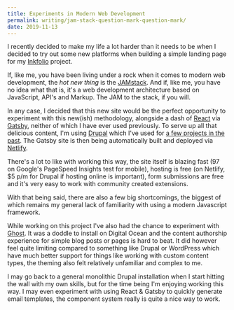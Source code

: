 ```yaml
---
title: Experiments in Modern Web Development
permalink: writing/jam-stack-question-mark-question-mark/
date: 2019-11-13
---
```


I recently decided to make my life a lot harder than it needs to be when I decided to try out some new platforms when building a simple landing page for my [Inkfolio](https://www.inkfolio.co/) project.

If, like me, you have been living under a rock when it comes to modern web development, the *hot new thing* is the [JAMstack](https://jamstack.wtf/). And if, like me, you have no idea what that is, it's a web development architecture based on JavaScript, API's and Markup. The JAM to the stack, if you will.

In any case, I decided that this new site would be the perfect opportunity to experiment with this new(ish) methodology, alongside a dash of [React](https://reactjs.org/) via [Gatsby](https://www.gatsbyjs.org/), neither of which I have ever used previously. To serve up all that delicious content, I'm using [Drupal](http://drupal.org/) which I've used for [a few projects in the past](https://www.jacquescorbytuech.com/writing/failed-projects.html). The Gatsby site is then being automatically built and deployed via [Netlify](https://www.netlify.com/).

There's a lot to like with working this way, the site itself is blazing fast (97 on Google's PageSpeed Insights test for mobile), hosting is free (on Netlify, $5 p/m for Drupal if hosting online is important), form submissions are free and it's very easy to work with community created extensions.

With that being said, there are also a few big shortcomings, the biggest of which remains my general lack of familiarity with using a modern Javascript framework.

While working on this project I've also had the chance to experiment with [Ghost](https://ghost.org/). It was a doddle to install on Digital Ocean and the content authorship experience for simple blog posts or pages is hard to beat. It did however feel quite limiting compared to something like Drupal or WordPress which have much better support for things like working with custom content types, the theming also felt relatively unfamiliar and complex to me.

I may go back to a general monolithic Drupal installation when I start hitting the wall with my own skills, but for the time being I'm enjoying working this way. I may even experiment with using React & Gatsby to quickly generate email templates, the component system really is quite a nice way to work.